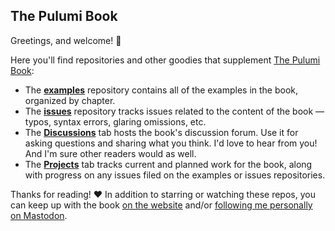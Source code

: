 ## The Pulumi Book

Greetings, and welcome! :wave: 

Here you'll find repositories and other goodies that supplement [The Pulumi Book](https://pulumibook.info):

* The [**examples**](https://github.com/pulumibook/examples) repository contains all of the examples in the book, organized by chapter.
* The [**issues**](https://github.com/pulumibook/issues) repository tracks issues related to the content of the book &mdash; typos, syntax errors, glaring omissions, etc. 
* The [**Discussions**](https://github.com/orgs/pulumibook/discussions) tab hosts the book's discussion forum. Use it for asking questions and sharing what you think. I'd love to hear from you! And I'm sure other readers would as well.
* The [**Projects**](https://github.com/orgs/pulumibook/projects) tab tracks current and planned work for the book, along with progress on any issues filed on the examples or issues repositories.

Thanks for reading! :heart: In addition to starring or watching these repos, you can keep up with the book [on the website](https://pulumibook.info) and/or [following me personally on Mastodon](https://hachyderm.io/@cnunciato).

